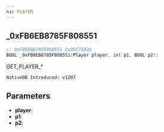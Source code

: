 ```yaml
---
ns: PLAYER
---
```

## _0xFB6EB8785F808551

```c
// 0xFB6EB8785F808551 0x9DF75B2A
BOOL _0xFB6EB8785F808551(Player player, int p1, BOOL p2);
```

GET_PLAYER_*

```
NativeDB Introduced: v1207
```

## Parameters
* **player**:
* **p1**:
* **p2**:
